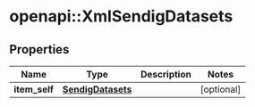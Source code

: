 # openapi::XmlSendigDatasets


## Properties
Name | Type | Description | Notes
------------ | ------------- | ------------- | -------------
**item_self** | [**SendigDatasets**](SendigDatasets.md) |  | [optional] 


